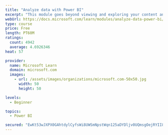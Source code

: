```yaml
---
title: "Analyze data with Power BI"
excerpt: "This module goes beyond viewing and exploring your content and explains how to interact with it by working with reports and dashboards to uncover and share new business insights."
webUrl: https://docs.microsoft.com/learn/modules/analyze-data-power-bi/
type: course
price: Free
length: PT60M
ratings:
  count: 4942
  average: 4.6926346
heat: 57

provider:
  name: Microsoft Learn
  domain: microsoft.com
  images:
    - url: /assets/images/organizations/microsoft.com-50x50.jpg
      width: 50
      height: 50

levels:
  - Beginner

topics:
  - Power BI

secured: "EwKt53wJXPX0GAhtdylCyfsWi8UWSmNpstWqn125aDYDljv0UQmsgOejRYII8s28RMkaM9XWPLhFhmcM9pXdhclhckC1tUo3PL40/h9ZIwJvHxnr+rJh8sUaW9MBSY8ExWgwhmCIc1r6svZXO+neBSP7cWb4k/KUjrY8uovixHgutqVq8vB2rQzi6UHh3e+cydq+z3nUHzZ+zVnR1GukkmkLe8gPNb00utV16EZy1PiA+9Lksd6WWOSHgSM2PZZqzlPoGuRl+LUtPT9R0vDjwWtxH6m2AWfgS+mNhkh9EaECBjqrOG4ulOXXuUDacZNPZrIo8FJbXdTNa4bgLItpZitUDPJ1ZM3c2AAjKYokwHPBb1xMXyfl9kbsW1XEJS2YPytVmDYMjVx7H6gkos4lagPRNnzSOt+xpQ9SgVDddMs=;JRJ/Aa3hzch7Rwu3HkY9bw=="
---
```


